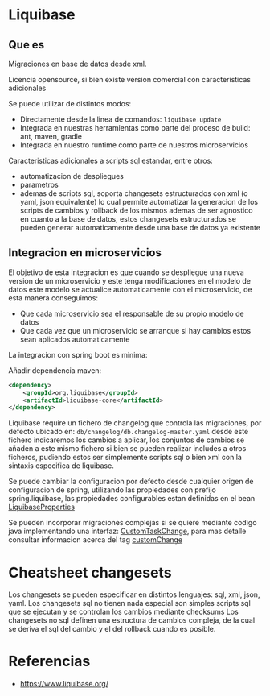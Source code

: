 # Liquibase

## Que es

Migraciones en base de datos desde xml.

Licencia opensource, si bien existe version comercial con caracteristicas adicionales

Se puede utilizar de distintos modos:

* Directamente desde la linea de comandos: ``liquibase update``
* Integrada en nuestras herramientas como parte del proceso de build: ant, maven, gradle
* Integrada en nuestro runtime como parte de nuestros microservicios

Caracteristicas adicionales a scripts sql estandar, entre otros:

* automatizacion de despliegues
* parametros
* ademas de scripts sql, soporta changesets estructurados con xml (o yaml, json equivalente) lo cual permite automatizar la generacion de los scripts de cambios y rollback de los mismos ademas de ser agnostico en cuanto a la base de datos, estos changesets estructurados se pueden generar automaticamente desde una base de datos ya existente

## Integracion en microservicios

El objetivo de esta integracion es que cuando se despliegue una nueva version de un microservicio y este tenga modificaciones en el modelo de datos este modelo se actualice automaticamente con el microservicio, de esta manera conseguimos:

* Que cada microservicio sea el responsable de su propio modelo de datos
* Que cada vez que un microservicio se arranque si hay cambios estos sean aplicados automaticamente

La integracion con spring boot es minima:

Añadir dependencia maven:

```xml
<dependency>
    <groupId>org.liquibase</groupId>
    <artifactId>liquibase-core</artifactId>
</dependency>
```

Liquibase require un fichero de changelog que controla las migraciones, por defecto ubicado en: ``db/changelog/db.changelog-master.yaml`` desde este fichero indicaremos los cambios a aplicar, los conjuntos de cambios se añaden a este mismo fichero si bien se pueden realizar includes a otros ficheros, pudiendo estos ser simplemente scripts sql o bien xml con la sintaxis especifica de liquibase.

Se puede cambiar la configuracion por defecto desde cualquier origen de configuracion de spring, utilizando las propiedades con prefijo spring.liquibase, las propiedades configurables estan definidas en el bean [LiquibaseProperties](https://raw.githubusercontent.com/spring-projects/spring-boot/master/spring-boot-project/spring-boot-autoconfigure/src/main/java/org/springframework/boot/autoconfigure/liquibase/LiquibaseProperties.java)

Se pueden incorporar migraciones complejas si se quiere mediante codigo java implementando una interfaz: [CustomTaskChange](https://github.com/liquibase/liquibase/blob/master/liquibase-core/src/main/java/liquibase/change/custom/CustomTaskChange.java), para mas detalle consultar informacion acerca del tag [customChange](https://docs.liquibase.com/change-types/community/custom-change.html)

# Cheatsheet changesets
Los changesets se pueden especificar en distintos lenguajes: sql, xml, json, yaml.
Los changesets sql no tienen nada especial son simples scripts sql que se ejecutan y se controlan los cambios mediante checksums
Los changesets no sql definen una estructura de cambios compleja, de la cual se deriva el sql del cambio y el del rollback cuando es posible.

# Referencias
* https://www.liquibase.org/
